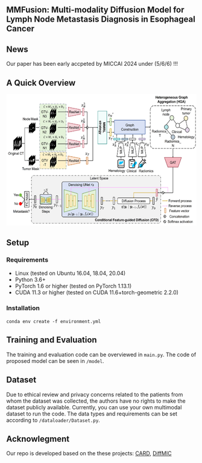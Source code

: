 ## MMFusion: Multi-modality Diffusion Model for Lymph Node Metastasis Diagnosis in Esophageal Cancer

## News
Our paper has been early accpeted by MICCAI 2024 under (5/6/6) !!!

## A Quick Overview 

<img width="600" height="350" src="https://github.com/wuchengyu123/MMFusion/blob/main/framework.jpg">


## Setup
### Requirements
* Linux (tested on Ubuntu 16.04, 18.04, 20.04)
* Python 3.6+
* PyTorch 1.6 or higher (tested on PyTorch 1.13.1)
* CUDA 11.3 or higher (tested on CUDA 11.6+torch-geometric 2.2.0)

### Installation
  
``conda env create -f environment.yml``

## Training and Evaluation

The training and evaluation code can be overviewed in  ``main.py``. The code of proposed model can be seen in  ``/model``.

## Dataset

Due to ethical review and privacy concerns related to the patients from whom the dataset was collected, the authors have no rights to make the dataset publicly available. Currently, you can use your own multimodal dataset to run the code. The data types and requirements can be set according to ``/dataloader/Dataset.py``.


## Acknowlegment

Our repo is developed based on the these projects: [CARD](https://github.com/XzwHan/CARD), [DiffMIC](https://github.com/scott-yjyang/DiffMIC)
